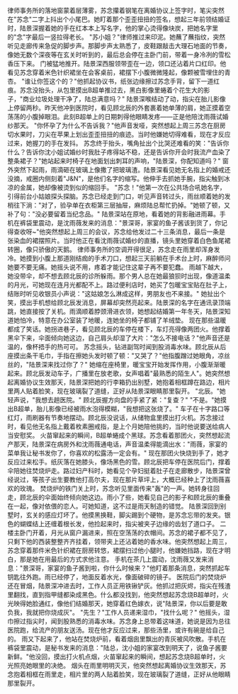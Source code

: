 律师事务所的落地窗蒙着层薄雾，苏念攥着钢笔在离婚协议上签字时，笔尖突然在"苏念"二字上抖出个小尾巴。她盯着那个歪歪扭扭的签名，想起三年前领结婚证时，陆景深握着她的手在红本本上写名字，他的掌心烫得像块炭，把她名字里的"念"字最后一竖拉得老长。
"苏小姐？"律师推过来印泥。她蘸了蘸指纹，突然听见走廊传来急促的脚步声。那脚步声太熟悉了，皮鞋跟敲击大理石地面的节奏，像她无数个深夜等在玄关时听到的，最后总会停在主卧门前，带着一身冷冽的雪松香压下来。
门被猛地推开。陆景深西服领带歪在一边，领口还沾着片口红印。他看见苏念穿着米色针织裙坐在会客桌前，裙摆下小腹微微隆起，像颗被雪埋住的青杏。
"谁让你签这个的？"他抓起协议书，纸张边缘擦过苏念手背，留下一道红痕。苏念没抬头，从包里摸出B超单推过去，黑白影像里蜷着个花生大的影子，"商业垃圾处理干净了，陆总满意吗？"
陆景深喉结动了动，指尖在胎儿影像上停留两秒。昨天他冲到医院时，看见顾北辰的外套裹着她单薄的肩，她正摸着空荡荡的小腹掉眼泪。此刻B超单上的日期刺得他眼睛发疼——正是他陪沈雨薇试婚纱那天。
"你怀孕了为什么不告诉我？"他声音发哑，突然想起上周三苏念在厨房切水果时，刀尖在苹果上划出歪歪扭扭的痕迹。当时他嫌她切得难看，现在才反应过来，她握刀的手在发抖。
苏念终于抬头，嘴角扯出个比哭还难看的笑："告诉你什么？告诉你沈小姐试婚纱时我肚子疼得站不稳，还是告诉你开会时我流产血染了整条裙子？"她站起来时椅子在地面划出刺耳的声响，"陆景深，你配知道吗？"
窗外突然下起雨，雨滴砸在玻璃上像撒了把玻璃渣。陆景深看见她无名指上的婚戒还没摘，戒圈内侧刻着"J&N"，是他们名字的缩写。他伸手去抓她手腕，指尖触到冰凉的金属，她却像被烫到似的缩回手。
"苏念！"他第一次在公共场合吼她名字，引得前台小姑娘探头探脑。苏念已经走到门口，听见声音转过头，雨丝顺着她的发梢往下淌："对了，验孕单在衣柜第三层抽屉，麻烦陆总帮忙扔掉。"她顿了顿，又补了句："没必要留着当纪念品。"
陆景深站在原地，看着她的背影融进雨幕。手机在裤袋里震动，是沈雨薇发来的消息："景深哥，家宴的鱼子酱该到货了，你记得查收呀~"他突然想起上周三的会议，苏念给他发过二十三条消息，最后一条是张染血的裙摆照片。当时他正在看沈雨薇试婚纱的直播，镜头里她穿着白色鱼尾裙转圈，像只骄傲的天鹅。
律师事务所的空调开得很足，苏念走在雨里却浑身发冷。她摸到小腹上那道刚结痂的手术刀口，想起三天前躺在手术台上时，麻醉师问她要不要无痛。她摇头说不用，疼着才能记住这辈子再不要犯蠢。
雨越下越大，她没带伞，却不想去顾北辰的诊所躲雨。那个男人总在她最狼狈时出现，像道温柔的月光，可她现在连月光都配不上。路过便利店时，她买了包暖宝宝贴在肚子上，结账时听见收银员小声说："这姑娘怎么淋成这样，男朋友也不来接。"
她扯出个笑，摸出手机想给顾北辰发消息，屏幕却突然亮起来。陆景深的名字在通讯录顶端跳，她直接按了关机。雨滴顺着脖颈滑进衣领，她想起结婚第一年冬天，陆景深知道她怕冷，特意在办公室装了地暖，连她坐的椅子都铺了羊绒垫。
现在那些温暖都成了笑话。她拐进巷子，看见顾北辰的车停在楼下，车灯亮得像两团火。他撑着黑伞下来，伞面倾向她这边，自己肩头却湿了大片："怎么不接电话？"他声音还是温的，像杯捂手的热可可。
苏念摇头，钻进副驾时闻到股消毒水味。顾北辰从后座摸出条干毛巾，手指在擦她头发时顿了顿："又哭了？"他指腹蹭过她眼角，凉丝丝的，"陆景深来找过你了？"
她缩在座椅里，暖宝宝开始发挥作用，小腹渐渐暖起来。顾北辰发动车子，广播里在放老歌，女声唱着"最熟悉的陌生人"。她突然想起离婚协议生效那天，陆景深把她的行李箱扔出别墅，她抱着相框蹲在路边，相片里两人贴着脸笑，现在玻璃裂了道缝，正好从陆景深眼睛那里裂开。
"北辰。"她轻声说，"我想去趟医院。"
顾北辰握方向盘的手紧了紧："复查？"
"不是。"她摸出B超单，胎儿影像已经被雨水泡得模糊，"我想把这张烧了。"
车子在十字路口等红灯，雨刷器有节奏地摆动。顾北辰没说话，从储物盒里摸出打火机。苏念接过时，看见他无名指上戴着枚素圈戒指，是上个月她陪他挑的，当时他说要送给病人当安慰奖。
火苗窜起来的瞬间，B超单蜷成个黑球。苏念看着那团火，突然想起流产那天，陆景深在病房外和沈雨薇通电话，声音温柔得能滴出水："雨薇，家宴的菜单我让秘书发你了，你喜欢的松露汤一定会有。"
现在那团火快烧到手了，她才反应过来松手。纸灰落在她膝头，像场黑色的雪。顾北辰把车停在医院后门，撑着伞陪她往焚烧炉走。路过妇产科时，她看见个孕妇挺着肚子在走廊散步，陆景深曾经说过，等孩子出生要教他打高尔夫，现在那片草坪上，大概已经种上了沈雨薇喜欢的玫瑰。
焚烧炉的铁门关上时，苏念听见里面传来"轰"的一声。她转身往回走，顾北辰的伞面始终倾向她这边。雨小了些，她看见自己的影子和顾北辰的重叠在一起，像对依偎的恋人。可她知道，这不过是雨天制造的错觉。
陆景深回到别墅时，玄关的感应灯坏了。他摸黑换鞋，脚尖踢到个硬物，是苏念忘带的发夹。银色的蝴蝶结上还缠着根长发，他捡起来时，指尖被夹子边缘的齿划了道口子。
二楼主卧门开着，月光从窗户漏进来，照在空荡荡的衣帽间。苏念的裙子都不见了，只剩下他的西装整整齐齐挂着，领带夹上还沾着她的香水味。他突然想起上周三，苏念穿着那件米色针织裙在厨房转悠，裙摆扫过他小腿时，他嫌她挡路，现在才明白，那是她在用最后的方式求他注意。
手机在茶几上震动，沈雨薇又发来消息："景深哥，家宴的鱼子酱到啦，你什么时候来？"他盯着那条消息，突然抓起车钥匙往外跑。雨已经停了，地面反着水光，像面破碎的镜子。
医院后门的焚烧炉还在冒烟，陆景深冲进去时，工作人员正用铁锹铲灰。他抓过把灰烬，指尖在残渣里翻找，直到指甲缝都染成黑色。什么都没找到，他突然想起苏念烧B超单时，火光映得她脸通红，像他们结婚那天，她穿着红色嫁衣，说"陆景深，你以后要是敢负我，我就把你烧成灰"。
"先生？"工作人员递来湿巾，"找什么呢？"
他摇头，湿巾擦过指尖时，闻到股熟悉的消毒水味。苏念身上总带着这味道，她说是因为总往医院跑，给流产的朋友送汤。现在他才反应过来，那些汤里，或许有碗是给自己的。
雨又下起来了，他站在焚烧炉前，看着烟囱里飘出的青灰被风吹散。手机在裤袋里震动，是秘书发来的消息："陆总，沈小姐的家宴改到明天了，说鱼子酱要新鲜。"他没回，摸出打火机点烟，火苗窜起来的瞬间，想起苏念烧B超单时，火光照亮她眼里的决绝。
烟头在雨里明明灭灭，他突然想起离婚协议生效那天，苏念抱着相框在雨里走，相片里的两人贴着脸笑，现在玻璃裂了道缝，正好从他眼睛那里裂开。